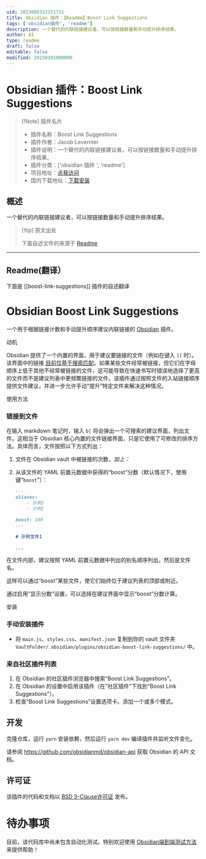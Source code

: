 ```yaml
---
uid: 2023080322151731
title: Obsidian 插件：【Readme】Boost Link Suggestions
tags: ['obsidian插件', 'readme']
description: 一个替代的内联链接建议者，可以按链接数量和手动提升排序结果。
author: AI
type: readme
draft: false
editable: false
modified: 20230101000000
---
```


# Obsidian 插件：Boost Link Suggestions

> [!Note] 插件名片
> - 插件名称：Boost Link Suggestions
> - 插件作者：Jacob Levernier
> - 插件说明：一个替代的内联链接建议者，可以按链接数量和手动提升排序结果。
> - 插件分类：['obsidian 插件 ', 'readme']
> - 项目地址：[点我访问](https://github.com/jglev/obsidian-boost-link-suggestions)
> - 国内下载地址：[下载安装](https://pkmer.cn/products/plugin/pluginMarket/?boost-link-suggestions)

## 概述

一个替代的内联链接建议者，可以按链接数量和手动提升排序结果。

> [!tip] 原文出处
>
>下面自述文件的来源于 [Readme](https://ghproxy.net/https://raw.githubusercontent.com/jglev/obsidian-boost-link-suggestions/main/README.md)
>

---

## Readme(翻译）

下面是 [[boost-link-suggestions]] 插件的自述翻译

# Obsidian Boost Link Suggestions

一个用于根据链接计数和手动提升顺序建议内联链接的 [Obsidian](https://obsidian.md) 插件。

动机

Obsidian 提供了一个内置的界面，用于建议要链接的文件（例如在键入 `[[` 时）。该界面中的链接 [目前仅基于搜索匹配](https://discord.com/channels/686053708261228577/716028884885307432/1053860523646656563)。如果某些文件经常被链接，但它们在字母顺序上低于其他不经常被链接的文件，这可能导致在快速书写时错误地选择了更高的文件而不是建议列表中更频繁链接的文件。该插件通过按照文件的入站链接顺序提供文件建议，并进一步允许手动“提升”特定文件来解决这种情况。

使用方法

### 链接到文件

在输入 markdown 笔记时，输入 `b[` 将会弹出一个可搜索的建议界面，列出文件。这相当于 Obsidian 核心内置的文件链接界面，只是它使用了可修改的排序方法。具体而言，文件按照以下方式列出：

1. 文件在 Obsidian vault 中被链接的次数，_加上：_
2. 从该文件的 YAML 前置元数据中获得的“boost”分数（默认情况下，使用键“`boost`”）：

	```md
	---
	aliases:
		- 示例1
		- 示例2

	boost: 100
	---

	# 示例文件1

	...
	```

在文件内部，建议按照 YAML 前置元数据中列出的别名顺序列出，然后是文件名。

这样可以通过“boost”某些文件，使它们始终位于建议列表的顶部或附近。

通过启用“显示分数”设置，可以选择在建议界面中显示“boost”分数计算。

安装

### 手动安装插件

- 将 `main.js`、`styles.css`、`manifest.json` 复制到你的 vault 文件夹 `VaultFolder/.obsidian/plugins/obsidian-boost-link-suggestions/` 中。

### 来自社区插件列表

1. 在 Obsidian 的社区插件浏览器中搜索“Boost Link Suggestions”。
2. 在 Obsidian 的设置中启用该插件（在“社区插件”下找到“Boost Link Suggestions”）。
3. 检查“Boost Link Suggestions”设置选项卡。添加一个或多个模式。

## 开发

克隆仓库，运行 `yarn` 安装依赖，然后运行 `yarn dev` 编译插件并监听文件变化。

请参阅 <https://github.com/obsidianmd/obsidian-api> 获取 Obsidian 的 API 文档。

## 许可证

该插件的代码和文档以 [BSD 3-Clause许可证](./LICENSE) 发布。

# 待办事项

目前，该代码库中尚未包含自动化测试。特别欢迎使用 [Obsidian端到端测试方法](https://github.com/trashhalo/obsidian-plugin-e2e-test) 来提供帮助！
